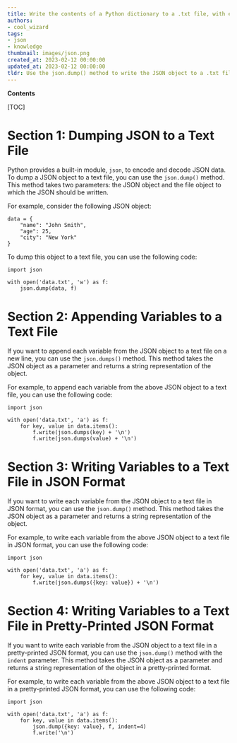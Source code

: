 ```yaml
---
title: Write the contents of a Python dictionary to a .txt file, with each item on a separate line
authors:
- cool_wizard
tags:
- json
- knowledge
thumbnail: images/json.png
created_at: 2023-02-12 00:00:00
updated_at: 2023-02-12 00:00:00
tldr: Use the json.dump() method to write the JSON object to a .txt file, and add the separators parameter to add a new line for each variable.
---
```


**Contents**

[TOC]

# Section 1: Dumping JSON to a Text File

Python provides a built-in module, `json`, to encode and decode JSON data. To dump a JSON object to a text file, you can use the `json.dump()` method. This method takes two parameters: the JSON object and the file object to which the JSON should be written.

For example, consider the following JSON object:

```
data = {
    "name": "John Smith",
    "age": 25,
    "city": "New York"
}
```

To dump this object to a text file, you can use the following code:

```
import json

with open('data.txt', 'w') as f:
    json.dump(data, f)
```

# Section 2: Appending Variables to a Text File

If you want to append each variable from the JSON object to a text file on a new line, you can use the `json.dumps()` method. This method takes the JSON object as a parameter and returns a string representation of the object.

For example, to append each variable from the above JSON object to a text file, you can use the following code:

```
import json

with open('data.txt', 'a') as f:
    for key, value in data.items():
        f.write(json.dumps(key) + '\n')
        f.write(json.dumps(value) + '\n')
```

# Section 3: Writing Variables to a Text File in JSON Format

If you want to write each variable from the JSON object to a text file in JSON format, you can use the `json.dump()` method. This method takes the JSON object as a parameter and returns a string representation of the object.

For example, to write each variable from the above JSON object to a text file in JSON format, you can use the following code:

```
import json

with open('data.txt', 'a') as f:
    for key, value in data.items():
        f.write(json.dumps({key: value}) + '\n')
```

# Section 4: Writing Variables to a Text File in Pretty-Printed JSON Format

If you want to write each variable from the JSON object to a text file in a pretty-printed JSON format, you can use the `json.dump()` method with the `indent` parameter. This method takes the JSON object as a parameter and returns a string representation of the object in a pretty-printed format.

For example, to write each variable from the above JSON object to a text file in a pretty-printed JSON format, you can use the following code:

```
import json

with open('data.txt', 'a') as f:
    for key, value in data.items():
        json.dump({key: value}, f, indent=4)
        f.write('\n')
```
